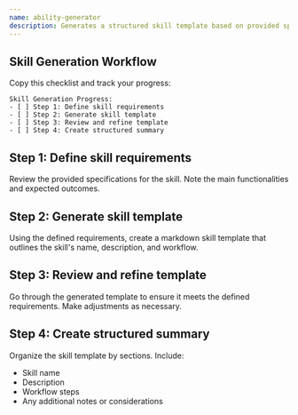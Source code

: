```yaml
---
name: ability-generator
description: Generates a structured skill template based on provided specifications.
---
```


## Skill Generation Workflow

Copy this checklist and track your progress:

```
Skill Generation Progress:
- [ ] Step 1: Define skill requirements
- [ ] Step 2: Generate skill template
- [ ] Step 3: Review and refine template
- [ ] Step 4: Create structured summary
```

## **Step 1: Define skill requirements**
Review the provided specifications for the skill. Note the main functionalities and expected outcomes.
## **Step 2: Generate skill template**
Using the defined requirements, create a markdown skill template that outlines the skill's name, description, and workflow.
## **Step 3: Review and refine template**
Go through the generated template to ensure it meets the defined requirements. Make adjustments as necessary.
## **Step 4: Create structured summary**
Organize the skill template by sections. Include:
- Skill name
- Description
- Workflow steps
- Any additional notes or considerations
